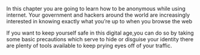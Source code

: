 In this chapter you are going to learn how to be anonymous while using internet. <!--more-->
Your government and hackers around the world are increasingly interested in knowing exactly what you’re up to when you browse the web

If you want to keep yourself safe in this digital age,you can do so by taking some basic precautions which serve to hide or disguise your identity there are plenty of tools available to keep prying eyes off of your traffic.
